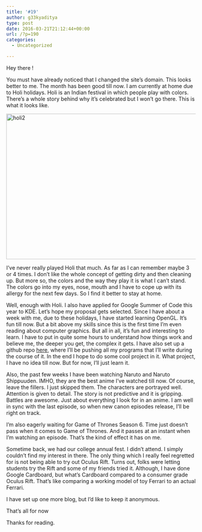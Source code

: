 ```yaml
---
title: '#19'
author: g33kyaditya
type: post
date: 2016-03-21T21:12:44+00:00
url: /?p=190
categories:
  - Uncategorized

---
```

Hey there !

You must have already noticed that I changed the site&#8217;s domain. This looks better to me. The month has been good till now. I am currently at home due to Holi holidays. Holi is an Indian festival in which people play with colors. There&#8217;s a whole story behind why it&#8217;s celebrated but I won&#8217;t go there. This is what it looks like.

<img class="alignnone size-full wp-image-193" src="https://g33kyaditya.files.wordpress.com/2016/03/holi2.jpg" alt="holi2" width="651" height="386" />

I&#8217;ve never really played Holi that much. As far as I can remember maybe 3 or 4 times. I don&#8217;t like the whole concept of getting dirty and then cleaning up. But more so, the colors and the way they play it is what I can&#8217;t stand. The colors go into my eyes, nose, mouth and I have to cope up with its allergy for the next few days. So I find it better to stay at home.

Well, enough with Holi. I also have applied for Google Summer of Code this year to KDE. Let&#8217;s hope my proposal gets selected. Since I have about a week with me, due to these holidays, I have started learning OpenGL. It&#8217;s fun till now. But a bit above my skills since this is the first time I&#8217;m even reading about computer graphics. But all in all, it&#8217;s fun and interesting to learn. I have to put in quite some hours to understand how things work and believe me, the deeper you get, the complex it gets. I have also set up a github repo [here][1], where I&#8217;ll be pushing all my programs that I&#8217;ll write during the course of it. In the end I hope to do some cool project in it. What project, I have no idea till now. But for now, I&#8217;ll just learn it.

Also, the past few weeks I have been watching Naruto and Naruto Shippuuden. IMHO, they are the best anime I&#8217;ve watched till now. Of course, leave the fillers. I just skipped them. The characters are portrayed well. Attention is given to detail. The story is not predictive and it is gripping. Battles are awesome. Just about everything I look for in an anime. I am well in sync with the last episode, so when new canon episodes release, I&#8217;ll be right on track.

I&#8217;m also eagerly waiting for Game of Thrones Season 6. Time just doesn&#8217;t pass when it comes to Game of Thrones. And it passes at an instant when I&#8217;m watching an episode. That&#8217;s the kind of effect it has on me.

Sometime back, we had our college annual fest. I didn&#8217;t attend. I simply couldn&#8217;t find my interest in there. The only thing which I really feel regretted for is not being able to try out Oculus Rift. Turns out, folks were letting students try the Rift and some of my friends tried it. Although, I have done Google Cardboard, but what&#8217;s Cardboard compared to a consumer grade Oculus Rift. That&#8217;s like comparing a working model of toy Ferrari to an actual Ferrari.

I have set up one more blog, but I&#8217;d like to keep it anonymous.

That&#8217;s all for now

Thanks for reading.

 [1]: http://github.com/g33kyaditya/learning-opengl